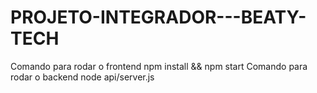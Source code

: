 # PROJETO-INTEGRADOR---BEATY-TECH
Comando para rodar o frontend
npm install && npm start
Comando para rodar o backend
node api/server.js



